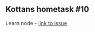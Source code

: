 ## Kottans hometask #10

Learn node - [link to issue](https://github.com/Zaknafeyn/Ktn-hometask/issues/11)
